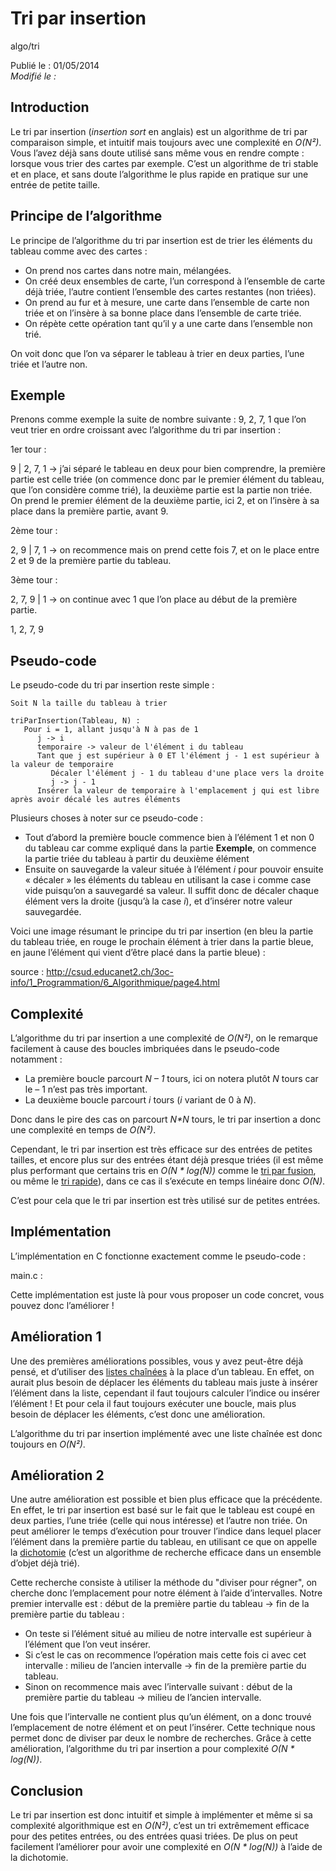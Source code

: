 Tri par insertion
=================
algo/tri

Publié le : 01/05/2014  
*Modifié le :*

## Introduction

Le tri par insertion (*insertion sort* en anglais) est un algorithme de tri par comparaison simple, et intuitif mais toujours avec une complexité en *O(N²)*. Vous l’avez déjà sans doute utilisé sans même vous en rendre compte : lorsque vous trier des cartes par exemple. C’est un algorithme de tri stable et en place, et sans doute l’algorithme le plus rapide en pratique sur une entrée de petite taille.

## Principe de l’algorithme

Le principe de l’algorithme du tri par insertion est de trier les éléments du tableau comme avec des cartes :

- On prend nos cartes dans notre main, mélangées.
- On créé deux ensembles de carte, l’un correspond à l’ensemble de carte déjà triée, l’autre contient l’ensemble des cartes restantes (non triées).
- On prend au fur et à mesure, une carte dans l’ensemble de carte non triée et on l’insère à sa bonne place dans l’ensemble de carte triée.
- On répète cette opération tant qu’il y a une carte dans l’ensemble non trié.

On voit donc que l’on va séparer le tableau à trier en deux parties, l’une triée et l’autre non.

## Exemple

Prenons comme exemple la suite de nombre suivante : 9, 2, 7, 1 que l’on veut trier en ordre croissant avec l’algorithme du tri par insertion :

1er tour :

9 | 2, 7, 1 -> j’ai séparé le tableau en deux pour bien comprendre, la première partie est celle triée (on commence donc par le premier élément du tableau, que l’on considère comme trié), la deuxième partie est la partie non triée. On prend le premier élément de la deuxième partie, ici 2, et on l’insère à sa place dans la première partie, avant 9.

2ème tour :

2, 9 | 7, 1 -> on recommence mais on prend cette fois 7, et on le place entre 2 et 9 de la première partie du tableau.

3ème tour :

2, 7, 9 | 1 -> on continue avec 1 que l’on place au début de la première partie.

1, 2, 7, 9

## Pseudo-code

Le pseudo-code du tri par insertion reste simple :

```nohighlight
Soit N la taille du tableau à trier

triParInsertion(Tableau, N) :
   Pour i = 1, allant jusqu'à N à pas de 1
      j -> i
      temporaire -> valeur de l'élément i du tableau
      Tant que j est supérieur à 0 ET l'élément j - 1 est supérieur à la valeur de temporaire
         Décaler l'élément j - 1 du tableau d'une place vers la droite
         j -> j - 1
      Insérer la valeur de temporaire à l'emplacement j qui est libre après avoir décalé les autres éléments
```

Plusieurs choses à noter sur ce pseudo-code :

- Tout d’abord la première boucle commence bien à l’élément 1 et non 0 du tableau car comme expliqué dans la partie **Exemple**, on commence la partie triée du tableau à partir du deuxième élément
- Ensuite on sauvegarde la valeur située à l’élément *i* pour pouvoir ensuite « décaler » les éléments du tableau en utilisant la case i comme case vide puisqu’on a sauvegardé sa valeur. Il suffit donc de décaler chaque élément vers la droite (jusqu’à la case *i*), et d’insérer notre valeur sauvegardée.

Voici une image résumant le principe du tri par insertion (en bleu la partie du tableau triée, en rouge le prochain élément à trier dans la partie bleue, en jaune l’élément qui vient d’être placé dans la partie bleue) :

source : http://csud.educanet2.ch/3oc-info/1_Programmation/6_Algorithmique/page4.html

## Complexité

L’algorithme du tri par insertion a une complexité de *O(N²)*, on le remarque facilement à cause des boucles imbriquées dans le pseudo-code notamment :

- La première boucle parcourt *N – 1* tours, ici on notera plutôt *N* tours car le – 1 n’est pas très important.
- La deuxième boucle parcourt *i* tours (*i* variant de 0 à *N*).

Donc dans le pire des cas on parcourt *N\*N* tours, le tri par insertion a donc une complexité en temps de *O(N²)*.

Cependant, le tri par insertion est très efficace sur des entrées de petites tailles, et encore plus sur des entrées étant déjà presque triées (il est même plus performant que certains tris en *O(N \* log(N))* comme le [tri par fusion](http://napnac.ga/algo/tri/tri_fusion.html), ou même le [tri rapide](http://napnac.ga/algo/tri/tri_rapide.html)), dans ce cas il s’exécute en temps linéaire donc *O(N)*.

C’est pour cela que le tri par insertion est très utilisé sur de petites entrées.

## Implémentation

L’implémentation en C fonctionne exactement comme le pseudo-code :

main.c : 

Cette implémentation est juste là pour vous proposer un code concret, vous pouvez donc l’améliorer !

## Amélioration 1

Une des premières améliorations possibles, vous y avez peut-être déjà pensé, et d’utiliser des [listes chaînées](http://napnac.ga/algo/structure/liste_chainee.html) à la place d’un tableau. En effet, on aurait plus besoin de déplacer les éléments du tableau mais juste à insérer l’élément dans la liste, cependant il faut toujours calculer l’indice ou insérer l’élément ! Et pour cela il faut toujours exécuter une boucle, mais plus besoin de déplacer les éléments, c’est donc une amélioration.

L’algorithme du tri par insertion implémenté avec une liste chaînée est donc toujours en *O(N²)*.

## Amélioration 2

Une autre amélioration est possible et bien plus efficace que la précédente. En effet, le tri par insertion est basé sur le fait que le tableau est coupé en deux parties, l’une triée (celle qui nous intéresse) et l’autre non triée. On peut améliorer le temps d’exécution pour trouver l’indice dans lequel placer l’élément dans la première partie du tableau, en utilisant ce que on appelle la [dichotomie](http://napnac.ga/algo/recherche/dichotomie.html) (c’est un algorithme de recherche efficace dans un ensemble d’objet déjà trié).

Cette recherche consiste à utiliser la méthode du "diviser pour régner", on cherche donc l’emplacement pour notre élément à l’aide d’intervalles. Notre premier intervalle est : début de la première partie du tableau -> fin de la première partie du tableau :

- On teste si l’élément situé au milieu de notre intervalle est supérieur à l’élément que l’on veut insérer.
- Si c’est le cas on recommence l’opération mais cette fois ci avec cet intervalle : milieu de l’ancien intervalle -> fin de la première partie du tableau.
- Sinon on recommence mais avec l’intervalle suivant : début de la première partie du tableau -> milieu de l’ancien intervalle.

Une fois que l’intervalle ne contient plus qu’un élément, on a donc trouvé l’emplacement de notre élément et on peut l’insérer. Cette technique nous permet donc de diviser par deux le nombre de recherches. Grâce à cette amélioration, l’algorithme du tri par insertion a pour complexité *O(N \* log(N))*.

## Conclusion

Le tri par insertion est donc intuitif et simple à implémenter et même si sa complexité algorithmique est en *O(N²)*, c’est un tri extrêmement efficace pour des petites entrées, ou des entrées quasi triées. De plus on peut facilement l’améliorer pour avoir une complexité en *O(N \* log(N))* à l’aide de la dichotomie.
